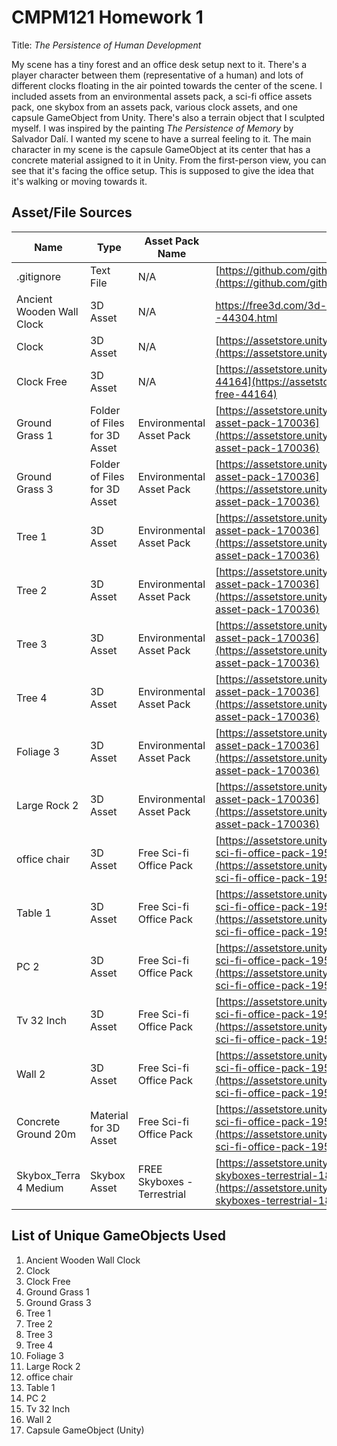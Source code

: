 # CMPM121 Homework 1

Title: *The Persistence of Human Development*

My scene has a tiny forest and an office desk setup next to it. There's a player character between them (representative of a human) and lots of different clocks floating in the air pointed towards the center of the scene. I included assets from an environmental assets pack, a sci-fi office assets pack, one skybox from an assets pack, various clock assets, and one capsule GameObject from Unity. There's also a terrain object that I sculpted myself. I was inspired by the painting *The Persistence of Memory* by Salvador Dalí. I wanted my scene to have a surreal feeling to it. The main character in my scene is the capsule GameObject at its center that has a concrete material assigned to it in Unity. From the first-person view, you can see that it's facing the office setup. This is supposed to give the idea that it's walking or moving towards it.

## Asset/File Sources
| Name | Type | Asset Pack Name | Source |
| --- | --- | --- | --- |
| .gitignore | Text File | N/A | [https://github.com/github/gitignore/blob/main/Unity.gitignore](https://github.com/github/gitignore/blob/main/Unity.gitignore) |
| Ancient Wooden Wall Clock | 3D Asset | N/A | https://free3d.com/3d-model/ancient-wooden-wall-clock--44304.html |
| Clock | 3D Asset | N/A | [https://assetstore.unity.com/packages/3d/props/interior/clock-4250](https://assetstore.unity.com/packages/3d/props/interior/clock-4250)
| Clock Free | 3D Asset | N/A | [https://assetstore.unity.com/packages/3d/props/interior/clock-free-44164](https://assetstore.unity.com/packages/3d/props/interior/clock-free-44164) |
| Ground Grass 1 | Folder of Files for 3D Asset | Environmental Asset Pack | [https://assetstore.unity.com/packages/3d/environments/environmental-asset-pack-170036](https://assetstore.unity.com/packages/3d/environments/environmental-asset-pack-170036) |
| Ground Grass 3 | Folder of Files for 3D Asset | Environmental Asset Pack | [https://assetstore.unity.com/packages/3d/environments/environmental-asset-pack-170036](https://assetstore.unity.com/packages/3d/environments/environmental-asset-pack-170036) |
| Tree 1 | 3D Asset | Environmental Asset Pack | [https://assetstore.unity.com/packages/3d/environments/environmental-asset-pack-170036](https://assetstore.unity.com/packages/3d/environments/environmental-asset-pack-170036) |
| Tree 2 | 3D Asset | Environmental Asset Pack | [https://assetstore.unity.com/packages/3d/environments/environmental-asset-pack-170036](https://assetstore.unity.com/packages/3d/environments/environmental-asset-pack-170036) |
| Tree 3 | 3D Asset | Environmental Asset Pack | [https://assetstore.unity.com/packages/3d/environments/environmental-asset-pack-170036](https://assetstore.unity.com/packages/3d/environments/environmental-asset-pack-170036) |
| Tree 4 | 3D Asset | Environmental Asset Pack | [https://assetstore.unity.com/packages/3d/environments/environmental-asset-pack-170036](https://assetstore.unity.com/packages/3d/environments/environmental-asset-pack-170036) |
| Foliage 3 | 3D Asset | Environmental Asset Pack | [https://assetstore.unity.com/packages/3d/environments/environmental-asset-pack-170036](https://assetstore.unity.com/packages/3d/environments/environmental-asset-pack-170036) |
| Large Rock 2 | 3D Asset | Environmental Asset Pack | [https://assetstore.unity.com/packages/3d/environments/environmental-asset-pack-170036](https://assetstore.unity.com/packages/3d/environments/environmental-asset-pack-170036) |
| office chair | 3D Asset | Free Sci-fi Office Pack | [https://assetstore.unity.com/packages/3d/environments/sci-fi/free-sci-fi-office-pack-195067](https://assetstore.unity.com/packages/3d/environments/sci-fi/free-sci-fi-office-pack-195067) |
| Table 1 | 3D Asset | Free Sci-fi Office Pack | [https://assetstore.unity.com/packages/3d/environments/sci-fi/free-sci-fi-office-pack-195067](https://assetstore.unity.com/packages/3d/environments/sci-fi/free-sci-fi-office-pack-195067) |
| PC 2 | 3D Asset | Free Sci-fi Office Pack | [https://assetstore.unity.com/packages/3d/environments/sci-fi/free-sci-fi-office-pack-195067](https://assetstore.unity.com/packages/3d/environments/sci-fi/free-sci-fi-office-pack-195067) |
| Tv 32 Inch | 3D Asset | Free Sci-fi Office Pack | [https://assetstore.unity.com/packages/3d/environments/sci-fi/free-sci-fi-office-pack-195067](https://assetstore.unity.com/packages/3d/environments/sci-fi/free-sci-fi-office-pack-195067) |
| Wall 2 | 3D Asset | Free Sci-fi Office Pack | [https://assetstore.unity.com/packages/3d/environments/sci-fi/free-sci-fi-office-pack-195067](https://assetstore.unity.com/packages/3d/environments/sci-fi/free-sci-fi-office-pack-195067) |
| Concrete Ground 20m | Material for 3D Asset | Free Sci-fi Office Pack | [https://assetstore.unity.com/packages/3d/environments/sci-fi/free-sci-fi-office-pack-195067](https://assetstore.unity.com/packages/3d/environments/sci-fi/free-sci-fi-office-pack-195067) |
| Skybox_Terra 4 Medium | Skybox Asset | FREE Skyboxes - Terrestrial | [https://assetstore.unity.com/packages/2d/textures-materials/sky/free-skyboxes-terrestrial-184682](https://assetstore.unity.com/packages/2d/textures-materials/sky/free-skyboxes-terrestrial-184682) |

## List of Unique GameObjects Used
1. Ancient Wooden Wall Clock
2. Clock
3. Clock Free
4. Ground Grass 1
5. Ground Grass 3
6. Tree 1
7. Tree 2
8. Tree 3
9. Tree 4
10. Foliage 3
11. Large Rock 2
12. office chair
13. Table 1
14. PC 2
15. Tv 32 Inch
16. Wall 2
17. Capsule GameObject (Unity)